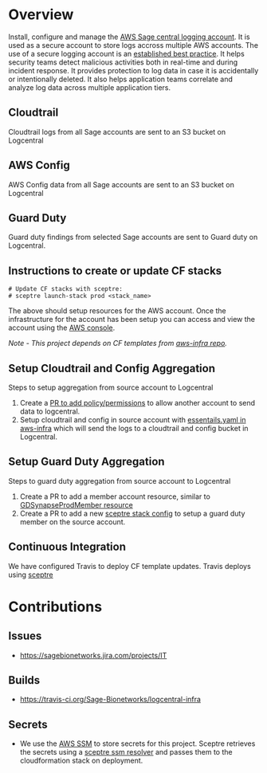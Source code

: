# Overview
Install, configure and manage the
[AWS Sage central logging account](https://sagebionetworks.jira.com/wiki/spaces/IT/pages/577044503/Sage+AWS+Logging).
It is used as a secure account to store logs accross multiple AWS accounts.
The use of a secure logging account is an [established best practice](https://aws.amazon.com/blogs/architecture/central-logging-in-multi-account-environments).
It helps security teams detect malicious activities both in real-time and during incident response.
It provides protection to log data in case it is accidentally or intentionally deleted.  It also
helps application teams correlate and analyze log data across multiple application tiers.

## Cloudtrail
Cloudtrail logs from all Sage accounts are sent to an S3 bucket on Logcentral

## AWS Config
AWS Config data from all Sage accounts are sent to an S3 bucket on Logcentral 

## Guard Duty
Guard duty findings from selected Sage accounts are sent to Guard duty on Logcentral.

## Instructions to create or update CF stacks

```
# Update CF stacks with sceptre:
# sceptre launch-stack prod <stack_name>
```

The above should setup resources for the AWS account.  Once the infrastructure
for the account has been setup you can access and view the account using the
[AWS console](https://AWS-account-ID-or-alias.signin.aws.amazon.com/console).

*Note - This project depends on CF templates from [aws-infra repo](https://github.com/Sage-Bionetworks/aws-infra).*

## Setup Cloudtrail and Config Aggregation
Steps to setup aggregation from source account to Logcentral
 1. Create a [PR to add policy/permissions](https://github.com/Sage-Bionetworks/logcentral-infra/pull/23)
    to allow another account to send data to logcentral.
 2. Setup cloudtrail and config in source account with [essentails.yaml in aws-infra](https://github.com/Sage-Bionetworks/aws-infra/blob/master/templates/essentials.yaml)
    which will send the logs to a cloudtrail and config bucket in Logcentral.


## Setup Guard Duty Aggregation
Steps to guard duty aggregation from source account to Logcentral
 1. Create a PR to add a member account resource, similar to
    [GDSynapseProdMember resource](https://github.com/Sage-Bionetworks/logcentral-infra/blob/master/templates/GuardDutyMaster.yaml)
 2. Create a PR to add a new [sceptre stack config](https://github.com/Sage-Bionetworks/synapseprod-infra/pull/9)
    to setup a guard duty member on the source account. 
    

## Continuous Integration
We have configured Travis to deploy CF template updates.  Travis deploys using
[sceptre](https://sceptre.cloudreach.com/latest/about.html)

# Contributions

## Issues
* https://sagebionetworks.jira.com/projects/IT

## Builds
* https://travis-ci.org/Sage-Bionetworks/logcentral-infra

## Secrets
* We use the [AWS SSM](https://docs.aws.amazon.com/systems-manager/latest/userguide/systems-manager-paramstore.html)
to store secrets for this project.  Sceptre retrieves the secrets using
a [sceptre ssm resolver](https://github.com/cloudreach/sceptre/tree/v1/contrib/ssm-resolver)
and passes them to the cloudformation stack on deployment.

